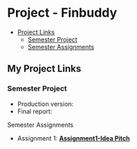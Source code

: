 # Project - Finbuddy

- [Project Links](#my-project-links)
  - [Semester Project](#semester-project)
  - [Semester Assignments](#semester-assignments)


## My Project Links

### Semester Project

- Production version: 
- Final report: 

Semester Assignments

- Assignment 1: [**Assignment1-Idea Pitch**]() 


